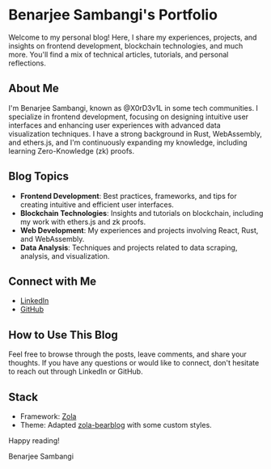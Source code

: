 # Benarjee Sambangi's Portfolio

Welcome to my personal blog! Here, I share my experiences, projects, and insights on frontend development, blockchain technologies, and much more. You'll find a mix of technical articles, tutorials, and personal reflections.

## About Me

I'm Benarjee Sambangi, known as @X0rD3v1L in some tech communities. I specialize in frontend development, focusing on designing intuitive user interfaces and enhancing user experiences with advanced data visualization techniques. I have a strong background in Rust, WebAssembly, and ethers.js, and I'm continuously expanding my knowledge, including learning Zero-Knowledge (zk) proofs.

## Blog Topics

- **Frontend Development**: Best practices, frameworks, and tips for creating intuitive and efficient user interfaces.
- **Blockchain Technologies**: Insights and tutorials on blockchain, including my work with ethers.js and zk proofs.
- **Web Development**: My experiences and projects involving React, Rust, and WebAssembly.
- **Data Analysis**: Techniques and projects related to data scraping, analysis, and visualization.

## Connect with Me

- [LinkedIn](https://www.linkedin.com/in/benarjee-sambangi/)
- [GitHub](https://github.com/X0rD3v1L)

## How to Use This Blog

Feel free to browse through the posts, leave comments, and share your thoughts. If you have any questions or would like to connect, don't hesitate to reach out through LinkedIn or GitHub.

## Stack

- Framework: [Zola](https://www.getzola.org/)
- Theme: Adapted [zola-bearblog](https://www.getzola.org/themes/apollo/) with some custom styles.

Happy reading!

Benarjee Sambangi
